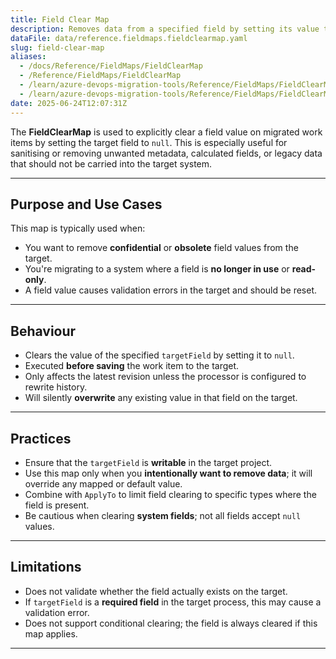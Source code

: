 ```yaml
---
title: Field Clear Map
description: Removes data from a specified field by setting its value to null during work item migration.
dataFile: data/reference.fieldmaps.fieldclearmap.yaml
slug: field-clear-map
aliases:
  - /docs/Reference/FieldMaps/FieldClearMap
  - /Reference/FieldMaps/FieldClearMap
  - /learn/azure-devops-migration-tools/Reference/FieldMaps/FieldClearMap
  - /learn/azure-devops-migration-tools/Reference/FieldMaps/FieldClearMap/index.md
date: 2025-06-24T12:07:31Z
---
```


The **FieldClearMap** is used to explicitly clear a field value on migrated work items by setting the target field to `null`. This is especially useful for sanitising or removing unwanted metadata, calculated fields, or legacy data that should not be carried into the target system.

---

## Purpose and Use Cases

This map is typically used when:

- You want to remove **confidential** or **obsolete** field values from the target.
- You're migrating to a system where a field is **no longer in use** or **read-only**.
- A field value causes validation errors in the target and should be reset.

---

## Behaviour

- Clears the value of the specified `targetField` by setting it to `null`.
- Executed **before saving** the work item to the target.
- Only affects the latest revision unless the processor is configured to rewrite history.
- Will silently **overwrite** any existing value in that field on the target.

---

## Practices

- Ensure that the `targetField` is **writable** in the target project.
- Use this map only when you **intentionally want to remove data**; it will override any mapped or default value.
- Combine with `ApplyTo` to limit field clearing to specific types where the field is present.
- Be cautious when clearing **system fields**; not all fields accept `null` values.

---

## Limitations

- Does not validate whether the field actually exists on the target.
- If `targetField` is a **required field** in the target process, this may cause a validation error.
- Does not support conditional clearing; the field is always cleared if this map applies.

---
